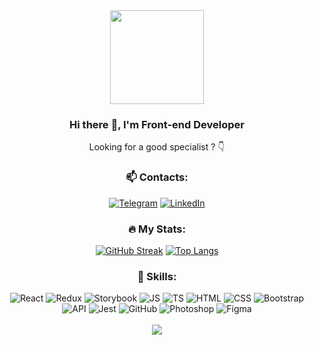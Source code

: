 <div align="center">
  <img src="https://upload.wikimedia.org/wikipedia/commons/d/d6/Cat_Laptop_-_Idil_Keysan_-_Wikimedia_Giphy_stickers_2019.gif" width="150"/>

### Hi there 👀, I'm Front-end Developer
Looking for a good specialist ? 👇

### 📫 Contacts:
[![Telegram](https://img.shields.io/badge/-telegram-0273B2?style=for-the-badge&logo=telegram)](https://t.me/hoootdog)
[![LinkedIn](https://img.shields.io/badge/-linkedin-0273B2?style=for-the-badge&logo=linkedin)](https://www.linkedin.com/in/denis-polunosik/)<br>

### 🔥 My Stats:
[![GitHub Streak](http://github-readme-streak-stats.herokuapp.com?user=yneskladovae)](https://git.io/streak-stats)
[![Top Langs](https://github-readme-stats.vercel.app/api/top-langs/?username=yneskladovae&langs_count=3)](https://github.com/yneskladovae/github-readme-stats)

### 🚀 Skills:
  <div align="center">
    <img alt="React" src="https://img.shields.io/badge/-react-282a36?style=for-the-badge&amp;logo=react"/>
    <img alt="Redux" src="https://img.shields.io/badge/-redux-282a36?style=for-the-badge&amp;logo=redux&amp;logoColor=6F3FB3"/>
    <img alt="Storybook" src="https://img.shields.io/badge/-Storybook-282a36?style=for-the-badge&amp;logo=Storybook"/>
    <img alt="JS" src="https://img.shields.io/badge/-javascript-282a36?style=for-the-badge&amp;logo=javascript&amp;logoColor=F7DF1E"/>
    <img alt="TS" src="https://img.shields.io/badge/-typescript-282a36?style=for-the-badge&amp;logo=typescript&amp;logoColor=3178C6"/>
    <img alt="HTML" src="https://img.shields.io/badge/-html5-282a36?style=for-the-badge&amp;logo=html5"/>
    <img alt="CSS" src="https://img.shields.io/badge/-css3_/_scss_/_sass_/_BEM-282a36?style=for-the-badge&amp;logo=css3&amp;logoColor=3296D0"/>
    <img alt="Bootstrap" src="https://img.shields.io/badge/-bootstrap&nbsp;/&nbsp;material_ui-282a36?style=for-the-badge&amp;logo=bootstrap&amp;logoColor=7952B3"/>
    <img alt="API" src="https://img.shields.io/badge/-rest_api-282a36?style=for-the-badge&amp;logo=fastapi&amp;logoColor=#009688"/>
    <img alt="Jest" src="https://img.shields.io/badge/-jest&nbsp;/&nbsp;Unit&nbsp;Test-282a36?style=for-the-badge&amp;logo=jest"/>
    <img alt="GitHub" src="https://img.shields.io/badge/-git&nbsp;/&nbsp;github-282a36?style=for-the-badge&amp;logo=github"/>
    <img alt="Photoshop" src="https://img.shields.io/badge/-photoshop-282a36?style=for-the-badge&amp;logo=adobe-photoshop&amp;logoColor=31A8FF"/>
    <img alt="Figma" src="https://img.shields.io/badge/-figma-282a36?style=for-the-badge&amp;logo=figma&amp;logoColor=31A8FF"/>
  </div>
  </br>
  <div align="center">
    <img src="https://komarev.com/ghpvc/?username=yneskladovae&&style=flat-square" align="center" />
   </div>  
</div>
